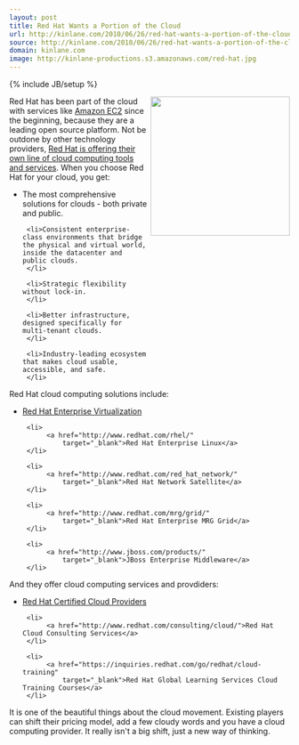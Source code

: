 ```yaml
---
layout: post
title: Red Hat Wants a Portion of the Cloud
url: http://kinlane.com/2010/06/26/red-hat-wants-a-portion-of-the-cloud/
source: http://kinlane.com/2010/06/26/red-hat-wants-a-portion-of-the-cloud/
domain: kinlane.com
image: http://kinlane-productions.s3.amazonaws.com/red-hat.jpg
---
```

{% include JB/setup %}<p>
     <img class="alignnone c1"
        title="Red Hat Linux"
        src="http://kinlane-productions.s3.amazonaws.com/red-hat.jpg"
        alt=""
        width="250"
        align="right" />Red Hat has been part of the cloud with services like <a href="http://www.kinlane.com/category/amazon/amazon-ec2/">Amazon EC2</a> since the beginning, because they are a leading open source platform. Not be outdone by other technology providers, <a href="http://www.redhat.com/solutions/cloud/partners/"
        target="_blank">Red Hat is offering their own line of cloud computing tools and services</a>. When you choose Red Hat for your cloud, you get:
</p>

<ul class="mainlist">
     <li>The most comprehensive solutions for clouds - both private and public.
     </li>

     <li>Consistent enterprise-class environments that bridge the physical and virtual world, inside the datacenter and public clouds.
     </li>

     <li>Strategic flexibility without lock-in.
     </li>

     <li>Better infrastructure, designed specifically for multi-tenant clouds.
     </li>

     <li>Industry-leading ecosystem that makes cloud usable, accessible, and safe.
     </li>
</ul>

<p>
     Red Hat cloud computing solutions include:
</p>

<ul class="mainlist">
     <li>
          <a href="http://www.redhat.com/virtualization/rhev/"
              target="_blank">Red Hat Enterprise Virtualization</a>
     </li>

     <li>
          <a href="http://www.redhat.com/rhel/"
              target="_blank">Red Hat Enterprise Linux</a>
     </li>

     <li>
          <a href="http://www.redhat.com/red_hat_network/"
              target="_blank">Red Hat Network Satellite</a>
     </li>

     <li>
          <a href="http://www.redhat.com/mrg/grid/"
              target="_blank">Red Hat Enterprise MRG Grid</a>
     </li>

     <li>
          <a href="http://www.jboss.com/products/"
              target="_blank">JBoss Enterprise Middleware</a>
     </li>
</ul>

<p>
     And they offer cloud computing services and provdiders:
</p>

<ul class="mainlist">
     <li>
          <a href="http://www.redhat.com/solutions/cloud/partners/"
              target="_blank">Red Hat Certified Cloud Providers</a>
     </li>

     <li>
          <a href="http://www.redhat.com/consulting/cloud/">Red Hat Cloud Consulting Services</a>
     </li>

     <li>
          <a href="https://inquiries.redhat.com/go/redhat/cloud-training"
              target="_blank">Red Hat Global Learning Services Cloud Training Courses</a>
     </li>
</ul>

<p>
     It is one of the beautiful things about the cloud movement. Existing players can shift their pricing model, add a few cloudy words and you have a cloud computing provider. It really isn't a big shift, just a new way of thinking.
</p>